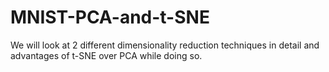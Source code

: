 # MNIST-PCA-and-t-SNE
We will look at 2 different dimensionality reduction techniques in detail and advantages of t-SNE over PCA while doing so.

